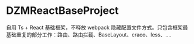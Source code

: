 # DZMReactBaseProject
自用 Ts + React 基础框架，不释放 webpack 隐藏配置文件方式。只包含框架最基础重复的部分工作：路由、路由拦截、BaseLayout、craco、less、....
